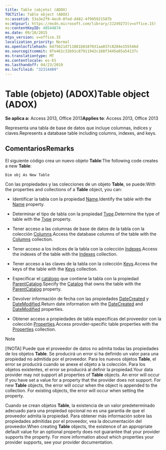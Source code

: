 ```yaml
---
title: Table (objeto) (ADOX)
TOCTitle: Table object (ADOX)
ms:assetid: 53a3e2f9-4ec0-8fed-d482-4f995921587b
ms:mtpsurl: https://msdn.microsoft.com/library/JJ249273(v=office.15)
ms:contentKeyID: 48544874
ms.date: 09/18/2015
mtps_version: v=office.15
localization_priority: Normal
ms.openlocfilehash: 6475621d711881b0187031aa037c8284e155546d
ms.sourcegitcommit: 8fe462c32b91c87911942c188f3445e85a54137c
ms.translationtype: MT
ms.contentlocale: es-ES
ms.lasthandoff: 04/23/2019
ms.locfileid: "32314409"
---
```

# <a name="table-object-adox"></a><span data-ttu-id="96dfa-102">Table (objeto) (ADOX)</span><span class="sxs-lookup"><span data-stu-id="96dfa-102">Table object (ADOX)</span></span>

<span data-ttu-id="96dfa-103">**Se aplica a:** Access 2013, Office 2013</span><span class="sxs-lookup"><span data-stu-id="96dfa-103">**Applies to**: Access 2013, Office 2013</span></span>

<span data-ttu-id="96dfa-104">Representa una tabla de base de datos que incluye columnas, índices y claves.</span><span class="sxs-lookup"><span data-stu-id="96dfa-104">Represents a database table including columns, indexes, and keys.</span></span>

## <a name="remarks"></a><span data-ttu-id="96dfa-105">Comentarios</span><span class="sxs-lookup"><span data-stu-id="96dfa-105">Remarks</span></span>

<span data-ttu-id="96dfa-106">El siguiente código crea un nuevo objeto **Table**:</span><span class="sxs-lookup"><span data-stu-id="96dfa-106">The following code creates a new **Table**:</span></span>

`Dim obj As New Table`

<span data-ttu-id="96dfa-107">Con las propiedades y las colecciones de un objeto **Table**, se puede:</span><span class="sxs-lookup"><span data-stu-id="96dfa-107">With the properties and collections of a **Table** object, you can:</span></span>

- <span data-ttu-id="96dfa-108">Identificar la tabla con la propiedad [Name](name-property-adox.md).</span><span class="sxs-lookup"><span data-stu-id="96dfa-108">Identify the table with the [Name](name-property-adox.md) property.</span></span>

- <span data-ttu-id="96dfa-109">Determinar el tipo de tabla con la propiedad [Type](https://docs.microsoft.com/office/vba/access/concepts/miscellaneous/type-property-tableadox).</span><span class="sxs-lookup"><span data-stu-id="96dfa-109">Determine the type of table with the [Type](https://docs.microsoft.com/office/vba/access/concepts/miscellaneous/type-property-tableadox) property.</span></span>

- <span data-ttu-id="96dfa-110">Tener acceso a las columnas de base de datos de la tabla con la colección [Columns](columns-collection-adox.md).</span><span class="sxs-lookup"><span data-stu-id="96dfa-110">Access the database columns of the table with the [Columns](columns-collection-adox.md) collection.</span></span>

- <span data-ttu-id="96dfa-111">Tener acceso a los índices de la tabla con la colección [Indexes](indexes-collection-adox.md).</span><span class="sxs-lookup"><span data-stu-id="96dfa-111">Access the indexes of the table with the [Indexes](indexes-collection-adox.md) collection.</span></span>

- <span data-ttu-id="96dfa-112">Tener acceso a las claves de la tabla con la colección [Keys](keys-collection-adox.md).</span><span class="sxs-lookup"><span data-stu-id="96dfa-112">Access the keys of the table with the [Keys](keys-collection-adox.md) collection.</span></span>

- <span data-ttu-id="96dfa-113">Especificar el [catálogo](catalog-object-adox.md) que contiene la tabla con la propiedad [ParentCatalog](parentcatalog-property-adox.md).</span><span class="sxs-lookup"><span data-stu-id="96dfa-113">Specify the [Catalog](catalog-object-adox.md) that owns the table with the [ParentCatalog](parentcatalog-property-adox.md) property.</span></span>

- <span data-ttu-id="96dfa-114">Devolver información de fecha con las propiedades [DateCreated](datecreated-property-adox.md) y [DateModified](datemodified-property-adox.md).</span><span class="sxs-lookup"><span data-stu-id="96dfa-114">Return date information with the [DateCreated](datecreated-property-adox.md) and [DateModified](datemodified-property-adox.md) properties.</span></span>

- <span data-ttu-id="96dfa-115">Obtener acceso a propiedades de tabla específicas del proveedor con la colección [Properties](properties-collection-ado.md).</span><span class="sxs-lookup"><span data-stu-id="96dfa-115">Access provider-specific table properties with the [Properties](properties-collection-ado.md) collection.</span></span>


> [!NOTE]
> <span data-ttu-id="96dfa-p101">[!NOTA] Puede que el proveedor de datos no admita todas las propiedades de los objetos **Table**. Se producirá un error si ha definido un valor para una propiedad no admitida por el proveedor. Para los nuevos objetos **Table**, el error se producirá cuando se anexe el objeto a la colección. Para los objetos existentes, el error se producirá al definir la propiedad.</span><span class="sxs-lookup"><span data-stu-id="96dfa-p101">Your data provider may not support all properties of **Table** objects. An error will occur if you have set a value for a property that the provider does not support. For new **Table** objects, the error will occur when the object is appended to the collection. For existing objects, the error will occur when setting the property.</span></span>

<span data-ttu-id="96dfa-p102">Cuando se crean objetos **Table**, la existencia de un valor predeterminado adecuado para una propiedad opcional no es una garantía de que el proveedor admita la propiedad. Para obtener más información sobre las propiedades admitidas por el proveedor, vea la documentación del proveedor.</span><span class="sxs-lookup"><span data-stu-id="96dfa-p102">When creating **Table** objects, the existence of an appropriate default value for an optional property does not guarantee that your provider supports the property. For more information about which properties your provider supports, see your provider documentation.</span></span>

